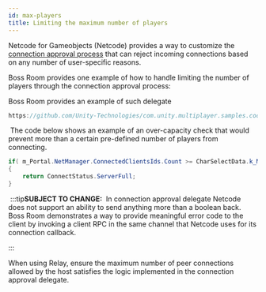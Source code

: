 ```yaml
---
id: max-players
title: Limiting the maximum number of players
---
```


Netcode for Gameobjects (Netcode) provides a way to customize the [connection approval process](connection-approval.md) that can reject incoming connections based on any number of user-specific reasons.
​

Boss Room provides one example of how to handle limiting the number of players through the connection approval process:

Boss Room provides an example of such delegate

```csharp reference
https://github.com/Unity-Technologies/com.unity.multiplayer.samples.coop/blob/main/Assets/Scripts/Gameplay/ConnectionManagement/ServerGameNetPortal.cs#L176
```
​
The code below shows an example of an over-capacity check that would prevent more than a certain pre-defined number of players from connecting.
​
```csharp
if( m_Portal.NetManager.ConnectedClientsIds.Count >= CharSelectData.k_MaxLobbyPlayers )
{
    return ConnectStatus.ServerFull;
}
```
​
:::tip**SUBJECT TO CHANGE:**
​
In connection approval delegate Netcode does not support an ability to send anything more than a boolean back.
Boss Room demonstrates a way to provide meaningful error code to the client by invoking a client RPC in the same channel that Netcode uses for its connection callback.

:::

When using Relay, ensure the maximum number of peer connections allowed by the host satisfies the logic implemented in the connection approval delegate.
